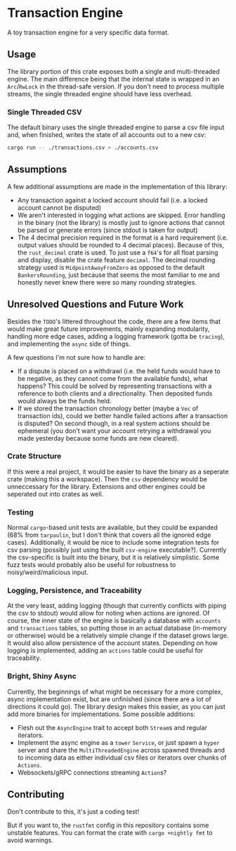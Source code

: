 # Transaction Engine

A toy transaction engine for a very specific data format.

## Usage

The library portion of this crate exposes both a single and multi-threaded engine. The main difference being that the internal state is wrapped in an `Arc`/`RwLock` in the thread-safe version. If you don't need to process multiple streams, the single threaded engine should have less overhead.

### Single Threaded CSV

The default binary uses the single threaded engine to parse a csv file input and, when finished, writes the state of all accounts out to a new csv:

```sh
cargo run -- ./transactions.csv > ./accounts.csv
```

## Assumptions

A few additional assumptions are made in the implementation of this library:

- Any transaction against a locked account should fail (i.e. a locked account cannot be disputed)
- We aren't interested in logging what actions are skipped. Error handling in the binary (not the library) is mostly just to ignore actions that cannot be parsed or generate errors (since stdout is taken for output)
- The 4 decimal precision required in the format is a hard requirement (i.e. output values should be rounded to 4 decimal places). Because of this, the `rust_decimal` crate is used. To just use a `f64`'s for all float parsing and display, disable the crate feature `decimal`. The decimal rounding strategy used is `MidpointAwayFromZero` as opposed to the default `BankersRounding`, just because that seems the most familiar to me and honestly never knew there were so many rounding strategies.

## Unresolved Questions and Future Work

Besides the `TODO`'s littered throughout the code, there are a few items that would make great future improvements, mainly expanding modularity, handling more edge cases, adding a logging framework (gotta be `tracing`), and implementing the `async` side of things.

A few questions I'm not sure how to handle are:

- If a dispute is placed on a withdrawl (i.e. the held funds would have to be negative, as they cannot come from the available funds), what happens? This could be solved by representing transactions with a reference to both clients and a directionality. Then deposited funds would always be the funds held.
- If we stored the transaction chronology better (maybe a `Vec` of transaction ids), could we better handle failed actions after a transaction is disputed? On second though, in a real system actions should be ephemeral (you don't want your account retrying a withdrawal you made yesterday because some funds are new cleared).

### Crate Structure

If this were a real project, it would be easier to have the binary as a seperate crate (making this a workspace). Then the `csv` dependency would be unneccessary for the library. Extensions and other engines could be seperated out into crates as well.

### Testing

Normal `cargo`-based unit tests are available, but they could be expanded (68% from `tarpaulin`, but I don't think that covers all the ignored edge cases). Additionally, it would be nice to include some integration tests for csv parsing (possibly just using the built `csv-engine` executable?). Currently the csv-specific is built into the binary, but it is relatively simplistic. Some fuzz tests would probably also be useful for robustness to noisy/weird/malicious input.

### Logging, Persistence, and Traceability

At the very least, adding logging (though that currently conflicts with piping the csv to stdout) would allow for noting when actions are ignored. Of course, the inner state of the engine is basically a database with `accounts` and `transactions` tables, so putting those in an actual database (in-memory or otherwise) would be a relatively simple change if the dataset grows large. It would also allow persistence of the account states. Depending on how logging is implemented, adding an `actions` table could be useful for traceability.

### Bright, Shiny Async

Currently, the beginnings of what might be necessary for a more complex, async implementation exist, but are unfinished (since there are a lot of directions it could go). The library design makes this easier, as you can just add more binaries for implementations. Some possible additions:

- Flesh out the `AsyncEngine` trait to accept both `Stream`s and regular iterators.
- Implement the async engine as a `tower` `Service`, or just spawn a `hyper` server and share the `MultiThreadedEngine` across spawned threads and to incoming data as either individual csv files or iterators over chunks of `Actions`.
- Websockets/gRPC connections streaming `Action`s?

## Contributing

Don't contribute to this, it's just a coding test!

But if you want to, the `rustfmt` config in this repository contains some unstable features. You can format the crate with `cargo +nightly fmt` to avoid warnings.
